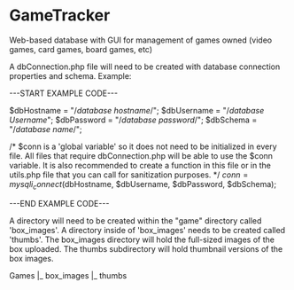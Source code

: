 # GameTracker
Web-based database with GUI for management of games owned (video games, card games, board games, etc)

A dbConnection.php file will need to be created with database connection properties and schema. Example:

---START EXAMPLE CODE---

$dbHostname = "/*database hostname*/";
$dbUsername = "/*database Username*";
$dbPassword = "/*database password*/";
$dbSchema = "/*database name*/";

/*
$conn is a 'global variable' so it does not need to be initialized in every file.
All files that require dbConnection.php will be able to use the $conn variable.
It is also recommended to create a function in this file or in the utils.php file that you can call for sanitization purposes.
*/
$conn = mysqli_connect($dbHostname, $dbUsername, $dbPassword, $dbSchema);

---END EXAMPLE CODE---

A directory will need to be created within the "game" directory called 'box_images'.
A directory inside of 'box_images' needs to be created called 'thumbs'.
The box_images directory will hold the full-sized images of the box uploaded.
The thumbs subdirectory will hold thumbnail versions of the box images.

Games
|_ box_images
   |_ thumbs
